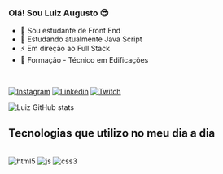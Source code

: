 ### Olá! Sou Luiz Augusto 😎

- 🔭  Sou estudante de Front End
- 🌱  Estudando atualmente Java Script
- ⚡  Em direção ao Full Stack 
- 👷  Formação - Técnico em Edificações

</br>

[![Instagram](https://img.shields.io/badge/Instagram-E4405F?style=for-the-badge&logo=instagram&logoColor=white)](https://www.instagram.com/luizaugustox92/)
[![Linkedin](https://img.shields.io/badge/LinkedIn-0077B5?style=for-the-badge&logo=linkedin&logoColor=white)](https://www.linkedin.com/in/luiz-augusto-da-silva-a2329267/)
[![Twitch](https://img.shields.io/badge/Twitch-9146FF?style=for-the-badge&logo=twitch&logoColor=white)](https://www.twitch.tv/oreizabuza)

![Luiz GitHub stats](https://github-readme-stats.vercel.app/api?username=luizaugustodev&show_icons=true&theme=dracula)

## Tecnologias que utilizo no meu dia a dia </br>


<div style="display: inline_block"></br>
    <img alt="html5" src="https://img.shields.io/badge/HTML5-E34F26?style=for-the-badge&logo=html5&logoColor=white"/>
    <img alt="js" src="https://img.shields.io/badge/JavaScript-F7DF1E?style=for-the-badge&logo=javascript&logoColor=black"/>
    <img alt="css3" src="https://img.shields.io/badge/CSS3-1572B6?style=for-the-badge&logo=css3&logoColor=white"/>
</div></br>

